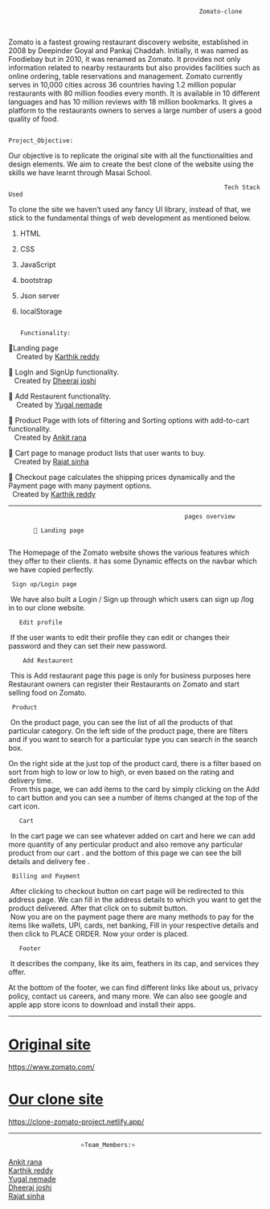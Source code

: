                                                          Zomato-clone 
<br>
 <img src="https://blog.ipleaders.in/wp-content/uploads/2021/08/zomato-infinity-dining-916x516-1.jpg" alt="">

Zomato is a fastest growing restaurant discovery website, established in 2008 by Deepinder Goyal and Pankaj Chaddah. Initially, it was named as Foodiebay but in 2010, it was renamed as Zomato. It provides not only information related to nearby restaurants but also provides facilities such as online ordering, table reservations and management. Zomato currently serves in 10,000 cities across 36 countries having 1.2 million popular restaurants with 80 million foodies every month. It is available in 10 different languages and has 10 million reviews with 18 million bookmarks. It gives a platform to the restaurants owners to serves a large number of users a good quality of food.

                                                                Project_Objective:

Our objective is to replicate the original site with all the functionalities and design elements. We aim to create the best clone of the website using the skills we have learnt through Masai School. <br>

                                                                Tech Stack Used

To clone the site we haven’t used any fancy UI library, instead of that, we stick to the fundamental things of web development as mentioned below.

1. HTML
2. CSS
3. JavaScript
4. bootstrap
5. Json server
6. localStorage
   <br>

                                                              Functionality:

🔘Landing page <br>
    &nbsp;&nbsp;&nbsp;<span> Created by <a href = "https://github.com/karthikreddy552" > Karthik reddy </a> </span><br>

🔘 LogIn and SignUp functionality. <br>
    &nbsp;&nbsp;<span> Created by <a href = "https://github.com/Dheeraj-2205" > Dheeraj joshi</a> </span><br>

🔘 Add Restaurent functionality. <br>
    &nbsp;&nbsp;&nbsp;<span> Created by <a href = "https://github.com/yug0231" > Yugal nemade </a> </span><br>

🔘 Product Page with lots of filtering and Sorting options with add-to-cart functionality.<br>
    &nbsp;&nbsp;<span> Created by <a href = "https://github.com/AnkitRana26"> Ankit rana</a> </span><br>

🔘 Cart page to manage product lists that user wants to buy.<br>
     &nbsp;&nbsp;<span> Created by <a href = "https://github.com/Rajatsinha05"> Rajat sinha </a> </span><br>

🔘 Checkout page calculates the shipping prices dynamically and the Payment page with many payment options.<br>
&nbsp;&nbsp;Created by <a href = "https://github.com/karthikreddy552" > Karthik reddy </a> </span><br><hr>

                                                     pages overview

           🔘 Landing page 

 <img src="https://miro.medium.com/max/1400/1*cC4xxth0H84_xf1_DnZPzA.png" alt="">

The Homepage of the Zomato website shows the various features which they offer to their clients. it has some Dynamic effects on the navbar which we have copied perfectly.<br>

     Sign up/Login page

 <img src="https://miro.medium.com/max/1400/1*wl6qAmD1nRyJR-uCmoMG1g.png" alt="">
 We have also built a Login / Sign up through which users can sign up /log in to our clone website.<br>

       Edit profile 

<img src="https://miro.medium.com/max/1400/1*vSWOIaNG2HXomW91682uJQ.png" alt="">
If the user wants to edit their profile they can edit or changes their password and they can set their new password.<br>

        Add Restaurent 

<img src="https://miro.medium.com/max/1400/1*S7B3sSDxvGuYqcaeFFTAoA.png" alt="">
This is Add restaurant page this page is only for business purposes here Restaurant owners can register their Restaurants on Zomato and start selling food on Zomato.<br>

     Product

<img src="https://miro.medium.com/max/1400/1*3eRbD6AWRgLnPfL7xxrdDg.png" alt="">
On the product page, you can see the list of all the products of that particular category. On the left side of the product page, there are filters and if you want to search for a particular type you can search in the search box.

On the right side at the just top of the product card, there is a filter based on sort from high to low or low to high, or even based on the rating and delivery time. <br>
<img src="https://miro.medium.com/max/1400/1*9f3nTUBH2DPIQjPiAV9vUg.png" alt="">
From this page, we can add items to the card by simply clicking on the Add to cart button and you can see a number of items changed at the top of the cart icon.<br>

       Cart

<img src="https://miro.medium.com/max/1400/1*ydDtODK8o0fQ7EhtwW0IBQ.png" alt="">
In the cart page we can see whatever added on cart and here we can add more quantity of any perticular product and also remove any particular product from our cart . and the bottom of this page we can see the bill details and delivery fee .<br>

     Billing and Payment 

<img src="https://miro.medium.com/max/1400/1*NSyif9vK2XrofLAFftylZQ.png" alt="">
After clicking to checkout button on cart page will be redirected to this address page. We can fill in the address details to which you want to get the product delivered. After that click on to submit button.<br>

<img src="https://miro.medium.com/max/1400/1*viyumYhyRPe1YhfJZp0e6Q.png" alt="">
Now you are on the payment page there are many methods to pay for the items like wallets, UPI, cards, net banking, Fill in your respective details and then click to PLACE ORDER. Now your order is placed.<br>

       Footer

<img src="https://miro.medium.com/max/1400/1*24QrDdmxvXjAgYFe8865AQ.png" alt="">
It describes the company, like its aim, feathers in its cap, and services they offer.

At the bottom of the footer, we can find different links like about us, privacy policy, contact us careers, and many more. We can also see google and apple app store icons to download and install their apps.
<br>

<hr />




# <a href="https://www.zomato.com">Original site </a><br>
 https://www.zomato.com/


 # <a href="https://clone-zomato-project.netlify.app/">Our clone site </a>
 https://clone-zomato-project.netlify.app/





<hr />




                        ⭐Team_Members:⭐

<a href="https://github.com/AnkitRana26">Ankit rana</a> <br/>
<a href="https://github.com/karthikreddy552">Karthik reddy</a> <br/>
<a href="https://github.com/yug0231">Yugal nemade</a> <br/>
<a href="https://github.com/Dheeraj-2205">Dheeraj joshi</a> <br/>
<a href="https://github.com/Rajatsinha05">Rajat sinha</a> <br/>


